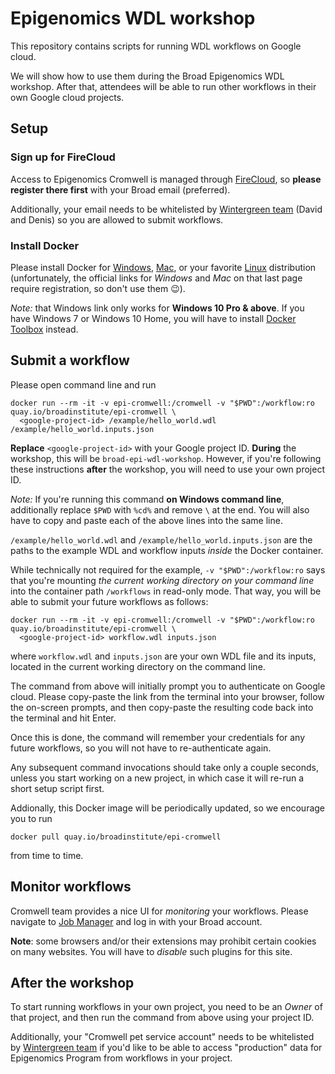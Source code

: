 # Epigenomics WDL workshop

This repository contains scripts
for running WDL workflows on Google cloud.

We will show how to use them during the Broad Epigenomics WDL workshop.
After that, attendees will be able to run other workflows in their
own Google cloud projects.

## Setup

### Sign up for FireCloud

Access to Epigenomics Cromwell is managed through
[FireCloud](https://portal.firecloud.org/),
so **please register there first** with your Broad email (preferred).

Additionally, your email needs to be whitelisted by
[Wintergreen team](mailto:wintergreen@broadinstitute.org) (David and Denis)
so you are allowed to submit workflows.

### Install Docker

Please install Docker for
[Windows](https://download.docker.com/win/stable/Docker%20for%20Windows%20Installer.exe),
[Mac](https://download.docker.com/mac/stable/Docker.dmg),
or your favorite
[Linux](https://docs.docker.com/install/#supported-platforms) distribution
(unfortunately, the official links for *Windows* and *Mac* on that last page
require registration, so don't use them 😉).

*Note:* that Windows link only works for **Windows 10 Pro & above**.
If you have Windows 7 or Windows 10 Home, you will have to install
[Docker Toolbox](https://docs.docker.com/toolbox/toolbox_install_windows/) instead.

## Submit a workflow

Please open command line and run
```
docker run --rm -it -v epi-cromwell:/cromwell -v "$PWD":/workflow:ro quay.io/broadinstitute/epi-cromwell \
  <google-project-id> /example/hello_world.wdl /example/hello_world.inputs.json
```
**Replace** `<google-project-id>` with your Google project ID.
**During** the workshop, this will be `broad-epi-wdl-workshop`.
However, if you're following these instructions **after** the workshop,
you will need to use your own project ID.

*Note:* If you're running this command **on Windows command line**,
additionally replace `$PWD` with `%cd%` and remove `\` at the end.
You will also have to copy and paste each of the above lines
into the same line.

`/example/hello_world.wdl` and `/example/hello_world.inputs.json`
are the paths to the example WDL and workflow inputs *inside* the Docker
container.

While technically not required for the example,
`-v "$PWD":/workflow:ro` says that you're mounting
*the current working directory on your command line*
into the container path `/workflows` in read-only mode.
That way, you will be able to submit
your future workflows as follows:
```
docker run --rm -it -v epi-cromwell:/cromwell -v "$PWD":/workflow:ro quay.io/broadinstitute/epi-cromwell \
  <google-project-id> workflow.wdl inputs.json
```
where `workflow.wdl` and `inputs.json` are your own
WDL file and its inputs, located in the current
working directory on the command line.

The command from above will initially prompt you to
authenticate on Google cloud. Please copy-paste the
link from the terminal into your browser, follow the
on-screen prompts, and then copy-paste the resulting
code back into the terminal and hit Enter.

Once this is done, the command will remember your
credentials for any future workflows, so you
will not have to re-authenticate again.

Any subsequent command invocations should take
only a couple seconds, unless you start working on
a new project, in which case it will
re-run a short setup script first.

Addionally, this Docker image will be periodically
updated, so we encourage you to run
```
docker pull quay.io/broadinstitute/epi-cromwell
```
from time to time.

## Monitor workflows

Cromwell team provides a nice UI for *monitoring* your workflows.
Please navigate to [Job Manager](https://job-manager.caas-prod.broadinstitute.org/)
and log in with your Broad account.

**Note**: some browsers and/or their extensions may prohibit
certain cookies on many websites. You will have to *disable*
such plugins for this site.

## After the workshop

To start running workflows in your own project,
you need to be an *Owner* of that project, and
then run the command from above using your project ID.

Additionally, your "Cromwell pet service account"
needs to be whitelisted by
[Wintergreen team](mailto:wintergreen@broadinstitute.org)
if you'd like to be able to access "production" data
for Epigenomics Program from workflows in your project.
